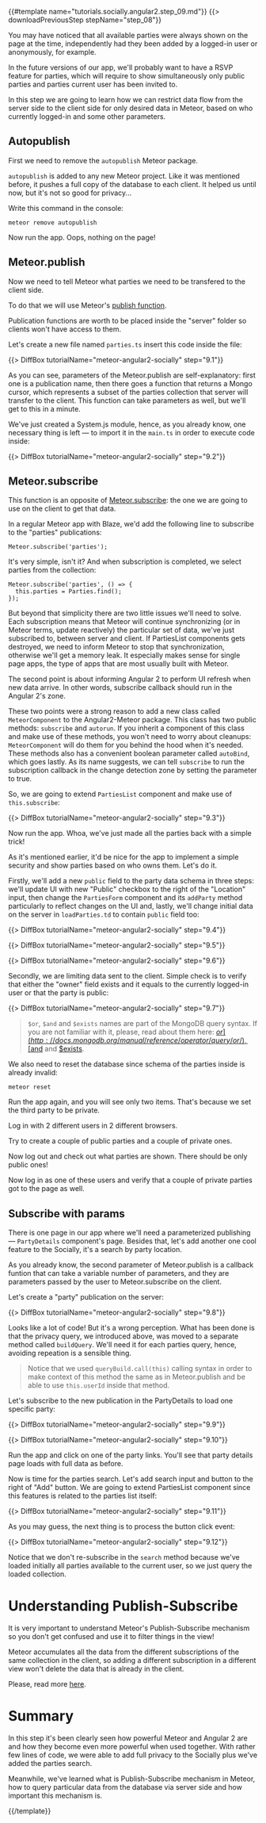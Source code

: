 {{#template name="tutorials.socially.angular2.step_09.md"}}
{{> downloadPreviousStep stepName="step_08"}} 
  
You may have noticed that all available parties were always shown on the page
at the time, independently had they been added by a logged-in user or
anonymously, for example.

In the future versions of our app, we'll probably want to have a RSVP feature for parties,
which will require to show simultaneously only public parties and parties current user has been invited to.

In this step we are going to learn how we can restrict data flow from the server side
to the client side for only desired data in Meteor, based on who currently logged-in and some other parameters.

## Autopublish

First we need to remove the `autopublish` Meteor package.

`autopublish` is added to any new Meteor project.
Like it was mentioned before, it pushes a full copy of the database to each client.
It helped us until now, but it's not so good for privacy...

Write this command in the console:

    meteor remove autopublish

Now run the app. Oops, nothing on the page!

## Meteor.publish

Now we need to tell Meteor what parties we need to be transfered to the client side.

To do that we will use Meteor's [publish function](http://docs.meteor.com/#/full/meteor_publish).

Publication functions are worth to be placed inside the "server" folder so clients won't have access to them.

Let's create a new file named `parties.ts` insert this code inside the file:

{{> DiffBox tutorialName="meteor-angular2-socially" step="9.1"}}

As you can see, parameters of the Meteor.publish are self-explanatory:
first one is a publication name, then there goes a function that returns
a Mongo cursor, which represents a subset of the parties collection
that server will transfer to the client. This function can take parameters as well, but
we'll get to this in a minute.

We've just created a System.js module, hence, as you already know, one necessary thing is left — to import it in the `main.ts` in order to execute code inside:

{{> DiffBox tutorialName="meteor-angular2-socially" step="9.2"}}

## Meteor.subscribe

This function is an opposite of [Meteor.subscribe](http://docs.meteor.com/#/full/meteor_subscribe): the one we are going to use on the client
to get that data.

In a regular Meteor app with Blaze, we'd add the following line to subscribe to the "parties" publications:

    Meteor.subscribe('parties');

It's very simple, isn't it? And when subscription is completed, we select parties from the collection:

    Meteor.subscribe('parties', () => {
      this.parties = Parties.find();
    });

But beyond that simplicity there are two little issues we'll need to solve.
Each subscription means that Meteor will continue synchronizing (or in Meteor terms, update reactively) the particular set of data, we've just subscribed to, between server and client.
If PartiesList components gets destroyed, we need to inform Meteor to stop that synchronization, otherwise we'll get a memory leak.
It especially makes sense for single page apps, the type of apps that are most usually built with Meteor.

The second point is about informing Angular 2 to perform UI refresh when new data arrive.
In other words, subscribe callback should run in the Angular 2's zone.

These two points were a strong reason to add a new class called `MeteorComponent`
to the Angular2-Meteor package. This class has two public methods: `subscribe` and `autorun`.
If you inherit a component of this class and make use of these methods, you won't need to worry
about cleanups: `MeteorComponent` will do them for you behind the hood when it's needed.
These methods also has a convenient boolean parameter called `autoBind`, which goes lastly.
As its name suggests, we can tell `subscribe` to run the subscription callback in the change detection zone
by setting the parameter to true.

So, we are going to extend `PartiesList` component and make use of `this.subscribe`:

{{> DiffBox tutorialName="meteor-angular2-socially" step="9.3"}}

Now run the app. Whoa, we've just made all the parties back with a simple trick!

As it's mentioned earlier, it'd be nice for the app to implement a simple security and show parties based on who owns them. Let's do it.

Firstly, we'll add a new `public` field to the party data schema in three steps: we'll update UI with new "Public" checkbox to the right of the "Location" input,
then change the `PartiesForm` component and its `addParty` method particularly to reflect changes on the UI and, lastly, we'll change initial data on the server in `loadParties.td` to contain `public` field too:

{{> DiffBox tutorialName="meteor-angular2-socially" step="9.4"}}

{{> DiffBox tutorialName="meteor-angular2-socially" step="9.5"}}

{{> DiffBox tutorialName="meteor-angular2-socially" step="9.6"}}

Secondly, we are limiting data sent to the client. Simple check is to verify that 
either the "owner" field exists and it equals to the currently logged-in user or that the party is public:

{{> DiffBox tutorialName="meteor-angular2-socially" step="9.7"}}

> `$or`, `$and` and `$exists` names are part of the MongoDB query syntax.
> If you are not familiar with it, please, read about them here: [$or](http://docs.mongodb.org/manual/reference/operator/query/or/), [$and](http://docs.mongodb.org/manual/reference/operator/query/and/) and [$exists](http://docs.mongodb.org/manual/reference/operator/query/exists/).
 
We also need to reset the database since schema of the parties inside is already invalid:

    meteor reset

Run the app again, and you will see only two items. That's because we set the third party to be private.

Log in with 2 different users in 2 different browsers.

Try to create a couple of public parties and a couple of private ones.

Now log out and check out what parties are shown. There should be only public ones!

Now log in as one of these users and verify that a couple of private parties got to the page as well.

## Subscribe with params

There is one page in our app where we'll need a parameterized publishing — `PartyDetails` component's page.
Besides that, let's add another one cool feature to the Socially, it's a search by party location.

As you already know, the second parameter of Meteor.publish is a callback funtion that can take a variable number 
of parameters, and they are parameters passed by the user to Meteor.subscribe on the client.

Let's create a "party" publication on the server:

{{> DiffBox tutorialName="meteor-angular2-socially" step="9.8"}}

Looks like a lot of code! But it's a wrong perception. What has been done is that the privacy query, we introduced above, was moved to a separate method called `buildQuery`.
We'll need it for each parties query, hence, avoiding repeation is a sensible thing.

> Notice that we used `queryBuild.call(this)` calling syntax in order to make context of this method the same as in Meteor.publish
> and be able to use `this.userId` inside that method.

Let's subscribe to the new publication in the PartyDetails to load one specific party:

{{> DiffBox tutorialName="meteor-angular2-socially" step="9.9"}}

{{> DiffBox tutorialName="meteor-angular2-socially" step="9.10"}}

Run the app and click on one of the party links. You'll see that party details page loads with full data as before.

Now is time for the parties search. Let's add search input and button to the right of "Add" button.
We are going to extend PartiesList component since this features is related to the parties list itself:

{{> DiffBox tutorialName="meteor-angular2-socially" step="9.11"}}

As you may guess, the next thing is to process the button click event:

{{> DiffBox tutorialName="meteor-angular2-socially" step="9.12"}}

Notice that we don't re-subscribe in the `search` method because we've loaded initially all parties available to
the current user, so we just query the loaded collection.

# Understanding Publish-Subscribe

It is very important to understand Meteor's Publish-Subscribe mechanism so you don't get confused and use it to filter things in the view!

Meteor accumulates all the data from the different subscriptions of the same collection in the client, so adding a different subscription in a different
view won't delete the data that is already in the client.

Please, read more [here](http://www.meteorpedia.com/read/Understanding_Meteor_Publish_and_Subscribe).

# Summary

In this step it's been clearly seen how powerful Meteor and Angular 2 are and how they become even more
powerful when used together. With rather few lines of code, we were able to add full privacy to the Socially plus
we've added the parties search.

Meanwhile, we've learned what is Publish-Subscribe mechanism in Meteor,
how to query particular data from the database via server side and how important this mechanism is.

{{/template}}
